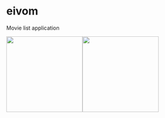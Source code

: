 # eivom
Movie list application

<img src="https://user-images.githubusercontent.com/21008156/120217529-5f6b0500-c230-11eb-8a7b-31b5873adad6.png" width="200" /><img src="https://user-images.githubusercontent.com/21008156/120217537-62fe8c00-c230-11eb-9b35-e92ecad559d4.png" width="200" />



